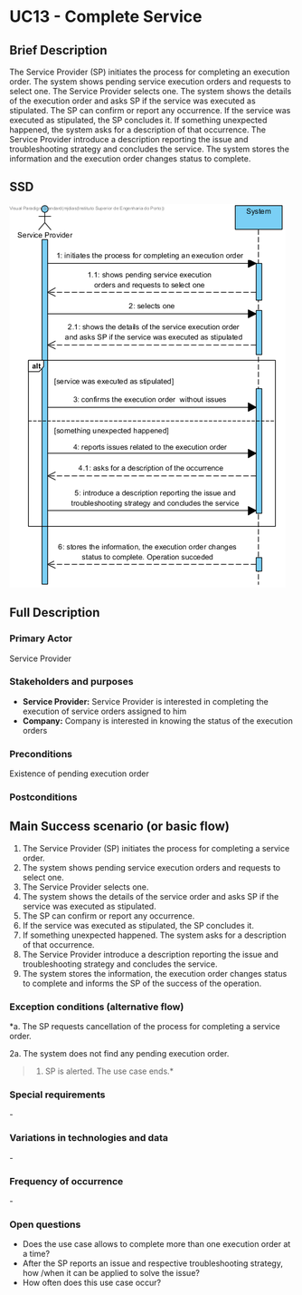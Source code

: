 # UC13 - Complete Service

## Brief Description

The Service Provider (SP) initiates the process for completing an execution order. The system shows pending service execution orders and requests to select one. The Service Provider selects one. The system shows the details of the execution order and asks SP if the service was executed as stipulated. The SP can confirm or report any occurrence. If the service was executed as stipulated, the SP concludes it. If something unexpected happened, the system asks for a description of that occurrence. The Service Provider introduce a description reporting the issue and troubleshooting strategy and concludes the service. The system stores the information and the execution order changes status to complete.

## SSD
![SSD_UC13.png](SSD_UC13.png)

## Full Description

### Primary Actor

Service Provider

### Stakeholders and purposes
* **Service Provider:** Service Provider is interested in completing the execution of service orders assigned to him
* **Company:** Company is interested in knowing the status of the execution orders

### Preconditions
Existence of pending execution order

### Postconditions


## Main Success scenario (or basic flow)
1. The Service Provider (SP) initiates the process for completing a service order.
2. The system shows pending service execution orders and requests to select one.
3. The Service Provider selects one.
4. The system shows the details of the service order and asks SP if the service was executed as stipulated.
5. The SP can confirm or report any occurrence.
6. If the service was executed as stipulated, the SP concludes it.
7. If something unexpected happened. The system asks for a description of that occurrence.
8. The Service Provider introduce a description reporting the issue and troubleshooting strategy and concludes the service.
9. The system stores the information, the execution order changes status to complete and informs the SP of the success of the operation.

### Exception conditions (alternative flow)
*a. The SP requests cancellation of the process for completing a service order.

2a. The system does not find any pending execution order.
> 1. SP is alerted. The use case ends.*

### Special requirements
\-

### Variations in technologies and data
\-

### Frequency of occurrence
\-

### Open questions

* Does the use case allows to complete more than one execution order at a time?
* After the SP reports an issue and respective troubleshooting strategy, how /when it can be applied to solve the issue?
* How often does this use case occur?
